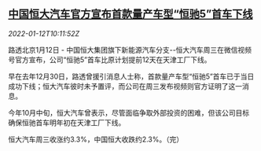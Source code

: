 <!--1641983463000-->
[中国恒大汽车官方宣布首款量产车型“恒驰5”首车下线](https://cn.reuters.com/article/china-evergrande-motors-0112-idCNKBS2JM0RK)
------

<div><i>2022-01-12T10:11:52Z</i></div><p>路透北京1月12日 - 中国恒大集团旗下新能源汽车分支--恒大汽车周三在微信视频号官方宣布，公司“恒驰5”首车比原计划提前12天在天津工厂下线。</p><p>早在去年12月30日，路透曾援引消息人士称，首款量产车型“恒驰5”首车已于当日成功下线；恒大汽车彼时未予置评，而公司在周三发布视频则官方证明了这一消息。</p><p>今年10月中旬，恒大汽车曾表示，尽管面临争取外部投资的困难，但该公司目标确保恒驰首车明年初在天津工厂下线。</p><p>恒大汽车周三收涨约3.3%，中国恒大收跌约2.3%。（完）</p>
